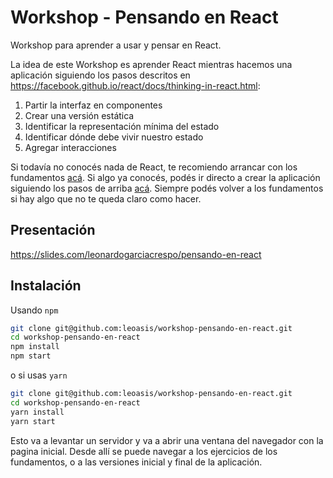 # Workshop - Pensando en React

Workshop para aprender a usar y pensar en React.

La idea de este Workshop es aprender React mientras hacemos una aplicación siguiendo los pasos descritos en https://facebook.github.io/react/docs/thinking-in-react.html:

1. Partir la interfaz en componentes
2. Crear una versión estática
3. Identificar la representación mínima del estado
4. Identificar dónde debe vivir nuestro estado
5. Agregar interacciones

Si todavía no conocés nada de React, te recomiendo arrancar con los fundamentos [acá](./docs/fundamentos/00-intro.md).
Si algo ya conocés, podés ir directo a crear la aplicación siguiendo los pasos de arriba [acá](./docs/pensando-en-react/00-intro.md). Siempre podés volver a los fundamentos si hay algo que no te queda claro como hacer.

## Presentación

https://slides.com/leonardogarciacrespo/pensando-en-react

## Instalación

Usando `npm`

```bash
git clone git@github.com:leoasis/workshop-pensando-en-react.git
cd workshop-pensando-en-react
npm install
npm start
```

o si usas `yarn`

```bash
git clone git@github.com:leoasis/workshop-pensando-en-react.git
cd workshop-pensando-en-react
yarn install
yarn start
```

Esto va a levantar un servidor y va a abrir una ventana del navegador con la pagina inicial. Desde allí se puede navegar a los ejercicios de los fundamentos, o a las versiones inicial y final de la aplicación.